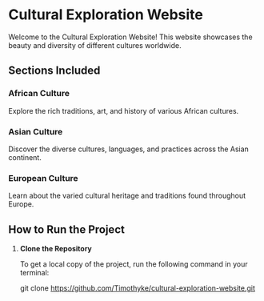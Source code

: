 # Cultural Exploration Website

Welcome to the Cultural Exploration Website! This website showcases the beauty and diversity of different cultures worldwide.

## Sections Included

### African Culture
Explore the rich traditions, art, and history of various African cultures.

### Asian Culture
Discover the diverse cultures, languages, and practices across the Asian continent.

### European Culture
Learn about the varied cultural heritage and traditions found throughout Europe.

## How to Run the Project

1. **Clone the Repository**

   To get a local copy of the project, run the following command in your terminal:

   git clone https://github.com/Timothyke/cultural-exploration-website.git
